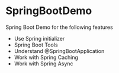 # SpringBootDemo
Spring Boot Demo for the following features

* Use Spring initializer 
* Spring Boot Tools
* Understand @SpringBootApplication
* Work with Spring Caching
* Work with Spring Async
